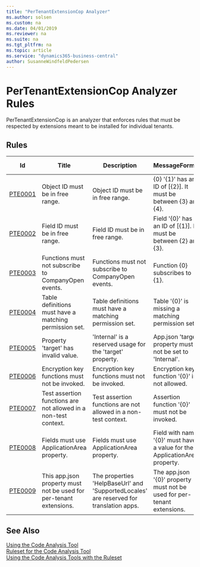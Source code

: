 ```yaml
---
title: "PerTenantExtensionCop Analyzer"
ms.author: solsen
ms.custom: na
ms.date: 04/01/2019
ms.reviewer: na
ms.suite: na
ms.tgt_pltfrm: na
ms.topic: article
ms.service: "dynamics365-business-central"
author: SusanneWindfeldPedersen
---
```

[//]: # (START>DO_NOT_EDIT)
[//]: # (IMPORTANT:Do not edit any of the content between here and the END>DO_NOT_EDIT.)
[//]: # (Any modifications should be made in the .xml or .resx files in the ModernDev repo.)
# PerTenantExtensionCop Analyzer Rules
PerTenantExtensionCop is an analyzer that enforces rules that must be respected by extensions meant to be installed for individual tenants.

## Rules

|Id|Title|Description|MessageFormat|Category|Default Severity|IsEnabledbyDefault|
|--|-----|-----------|-------------|--------|----------------|------------------|
|[PTE0001](pertenantextensioncop-pte0001-objectidmustbeinfreerange.md)|Object ID must be in free range.|Object ID must be in free range.|{0} '{1}' has an ID of [{2}]. It must be between {3} and {4}.|ObjectValidation|Error|true|
|[PTE0002](pertenantextensioncop-pte0002-fieldidmustbeinfreerange.md)|Field ID must be in free range.|Field ID must be in free range.|Field '{0}' has an ID of [{1}]. It must be between {2} and {3}.|ObjectValidation|Error|true|
|[PTE0003](pertenantextensioncop-pte0003-donotsubscribetooncompanyopenevents.md)|Functions must not subscribe to CompanyOpen events.|Functions must not subscribe to CompanyOpen events.|Function {0} subscribes to {1}.|ObjectValidation|Error|true|
|[PTE0004](pertenantextensioncop-pte0004-tablesmusthavepermissionsetdefined.md)|Table definitions must have a matching permission set.|Table definitions must have a matching permission set.|Table '{0}' is missing a matching permission set.|ObjectValidation|Error|true|
|[PTE0005](pertenantextensioncop-pte0005-manifesttargetmustnotbeinternal.md)|Property 'target' has invalid value.|'Internal' is a reserved usage for the 'target' property.|App.json 'target' property must not be set to 'Internal'.|PackageValidation|Error|true|
|[PTE0006](pertenantextensioncop-pte0006-donotcallencryptionkeyfunctions.md)|Encryption key functions must not be invoked.|Encryption key functions must not be invoked.|Encryption key function '{0}' is not allowed.|PackageValidation|Error|true|
|[PTE0007](pertenantextensioncop-pte0007-donotcallasserterror.md)|Test assertion functions are not allowed in a non-test context.|Test assertion functions are not allowed in a non-test context.|Assertion function '{0}' must not be invoked.|PackageValidation|Error|true|
|[PTE0008](pertenantextensioncop-pte0008-useapplicationareaproperty.md)|Fields must use ApplicationArea property.|Fields must use ApplicationArea property.|Field with name '{0}' must have a value for the ApplicationArea property.|PackageValidation|Error|true|
|[PTE0009](pertenantextensioncop-pte0009-donotusemanifesttranslationproperties.md)|This app.json property must not be used for per-tenant extensions.|The properties 'HelpBaseUrl' and 'SupportedLocales' are reserved for translation apps.|The app.json '{0}' property must not be used for per-tenant extensions.|PackageValidation|Error|true|

[//]: # (IMPORTANT: END>DO_NOT_EDIT)
## See Also  
[Using the Code Analysis Tool](../devenv-using-code-analysis-tool.md)  
[Ruleset for the Code Analysis Tool](../devenv-rule-set-syntax-for-code-analysis-tools.md)  
[Using the Code Analysis Tools with the Ruleset](../devenv-using-code-analysis-tool-with-rule-set.md)